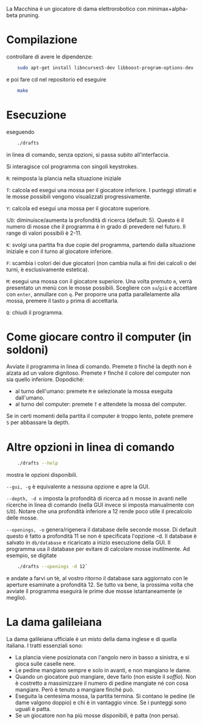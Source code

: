 La Macchina è un giocatore di dama elettrorobotico con minimax+alpha-beta pruning.

Compilazione
==============

controllare di avere le dipendenze:

```bash
    sudo apt-get install libncurses5-dev libboost-program-options-dev
```

e poi fare cd nel repositorio ed eseguire

```bash
    make
```

Esecuzione
==============

eseguendo 

```bash
    ./drafts 
```

in linea di comando, senza opzioni, si passa subito all'interfaccia.

Si interagisce col programma con singoli keystrokes.

`R`:  reimposta la plancia nella situazione iniziale

`T`:  calcola ed esegui una mossa per il giocatore inferiore. I punteggi stimati e le mosse possibili vengono visualizzati progressivamente.

`Y`: calcola ed esegui una mossa per il giocatore superiore.

`S`/`D`: diminuisce/aumenta la profondità di ricerca (default: 5). Questo è il numero di mosse che il programma è in grado di prevedere nel futuro. Il range di valori possibili è 2-11.

`K`: svolgi una partita fra due copie del programma, partendo dalla situazione iniziale e con il turno al giocatore inferiore.

`F`: scambia i colori dei due giocatori (non cambia nulla ai fini dei calcoli o dei turni, è esclusivamente estetica).

`M`: esegui una mossa con il giocatore superiore. Una volta premuto `m`, verrà presentato un menù con le mosse possibili. Scegliere con `su`/`giù` e accettare con `enter`, annullare con `q`. Per proporre una patta parallelamente alla mossa, premere il tasto `p` prima di accettarla.

`Q`: chiudi il programma.

Come giocare contro il computer (in soldoni)
=============================================

Avviate il programma in linea di comando. Premete `D` finché la depth non è alzata ad un valore dignitoso. Premete `F` finché il colore del computer non sia quello inferiore. Dopodiché:

* al turno dell'umano: premete `M` e selezionate la mossa eseguita dall'umano.
* al turno del computer: premete `T` e attendete la mossa del computer.

Se in certi momenti della partita il computer è troppo lento, potete premere `S` per abbassare la depth.


Altre opzioni in linea di comando
====================================

```bash
	./drafts --help
```

mostra le opzioni disponibili.

`--gui, -g` è equivalente a nessuna opzione e apre la GUI.

`--depth, -d n` imposta la profondità di ricerca ad n mosse in avanti nelle ricerche in linea di comando (nella GUI invece si imposta manualmente con `S`/`D`). Notare che una profondità inferiore a 12 rende poco utile il precalcolo delle mosse. 

`--openings, -o` genera/rigenera il database delle seconde mosse. Di default questo è fatto a profondità 11 se non è specificata l'opzione -d. Il database è salvato in `db/database` e ricaricato a inizio esecuzione della GUI. Il programma usa il database per evitare di calcolare mosse inutilmente. Ad esempio, se digitate

```bash
	./drafts --openings -d 12`
```

e andate a farvi un tè, al vostro ritorno il database sara aggiornato con le aperture esaminate a profondità 12. Se tutto va bene, la prossima volta che avviate il programma eseguirà le prime due mosse istantaneamente (e meglio).


La dama galileiana
======================

La dama galileiana ufficiale è un misto della dama inglese e di quella italiana. I tratti essenziali sono:

- La plancia viene posizionata con l'angolo nero in basso a sinistra, e si gioca sulle caselle nere.
- Le pedine mangiano sempre e solo in avanti, e non mangiano le dame.
- Quando un giocatore può mangiare, deve farlo (non esiste il *soffio*). Non è costretto a massimizzare il numero di pedine mangiate né con cosa mangiare. Però è tenuto a mangiare finché può.
- Eseguita la centesima mossa, la partita termina. Si contano le pedine (le dame valgono doppio) e chi è in vantaggio vince. Se i punteggi sono uguali è patta.
- Se un giocatore non ha più mosse disponibili, è patta (non persa).
